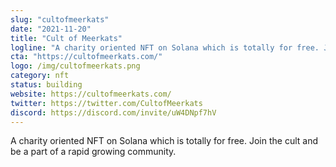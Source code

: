 ```yaml
---
slug: "cultofmeerkats"
date: "2021-11-20"
title: "Cult of Meerkats"
logline: "A charity oriented NFT on Solana which is totally for free. Join the cult and be a part of a rapid growing community."
cta: "https://cultofmeerkats.com/"
logo: /img/cultofmeerkats.png
category: nft
status: building
website: https://cultofmeerkats.com/
twitter: https://twitter.com/CultofMeerkats
discord: https://discord.com/invite/uW4DNpf7hV
---
```


A charity oriented NFT on Solana which is totally for free. Join the cult and be a part of a rapid growing community.
